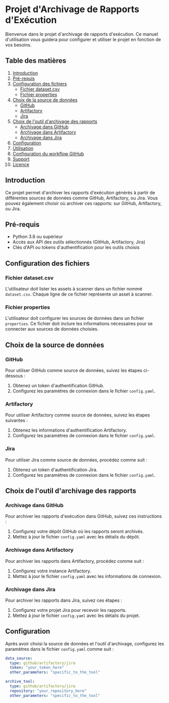 # Projet d'Archivage de Rapports d'Exécution

Bienvenue dans le projet d'archivage de rapports d'exécution. Ce manuel d'utilisation vous guidera pour configurer et utiliser le projet en fonction de vos besoins.

## Table des matières
1. [Introduction](#introduction)
2. [Pré-requis](#pré-requis)
3. [Configuration des fichiers](#configuration-des-fichiers)
    - [Fichier dataset.csv](#fichier-datasetcsv)
    - [Fichier properties](#fichier-properties)
4. [Choix de la source de données](#choix-de-la-source-de-données)
    - [GitHub](#github)
    - [Artifactory](#artifactory)
    - [Jira](#jira)
5. [Choix de l'outil d'archivage des rapports](#choix-de-loutil-darchivage-des-rapports)
    - [Archivage dans GitHub](#archivage-dans-github)
    - [Archivage dans Artifactory](#archivage-dans-artifactory)
    - [Archivage dans Jira](#archivage-dans-jira)
6. [Configuration](#configuration)
7. [Utilisation](#utilisation)
8. [Configuration du workflow GitHub](#configuration-du-workflow-github)
9. [Support](#support)
10. [Licence](#licence)

## Introduction
Ce projet permet d'archiver les rapports d'exécution générés à partir de différentes sources de données comme GitHub, Artifactory, ou Jira. Vous pouvez également choisir où archiver ces rapports: sur GitHub, Artifactory, ou Jira.

## Pré-requis
- Python 3.8 ou supérieur
- Accès aux API des outils sélectionnés (GitHub, Artifactory, Jira)
- Clés d'API ou tokens d'authentification pour les outils choisis

## Configuration des fichiers

### Fichier dataset.csv
L'utilisateur doit lister les assets à scanner dans un fichier nommé `dataset.csv`. Chaque ligne de ce fichier représente un asset à scanner.

### Fichier properties
L'utilisateur doit configurer les sources de données dans un fichier `properties`. Ce fichier doit inclure les informations nécessaires pour se connecter aux sources de données choisies.

## Choix de la source de données

### GitHub
Pour utiliser GitHub comme source de données, suivez les étapes ci-dessous :

1. Obtenez un token d'authentification GitHub.
2. Configurez les paramètres de connexion dans le fichier `config.yaml`.

### Artifactory
Pour utiliser Artifactory comme source de données, suivez les étapes suivantes :

1. Obtenez les informations d'authentification Artifactory.
2. Configurez les paramètres de connexion dans le fichier `config.yaml`.

### Jira
Pour utiliser Jira comme source de données, procédez comme suit :

1. Obtenez un token d'authentification Jira.
2. Configurez les paramètres de connexion dans le fichier `config.yaml`.

## Choix de l'outil d'archivage des rapports

### Archivage dans GitHub
Pour archiver les rapports d'exécution dans GitHub, suivez ces instructions :

1. Configurez votre dépôt GitHub où les rapports seront archivés.
2. Mettez à jour le fichier `config.yaml` avec les détails du dépôt.

### Archivage dans Artifactory
Pour archiver les rapports dans Artifactory, procédez comme suit :

1. Configurez votre instance Artifactory.
2. Mettez à jour le fichier `config.yaml` avec les informations de connexion.

### Archivage dans Jira
Pour archiver les rapports dans Jira, suivez ces étapes :

1. Configurez votre projet Jira pour recevoir les rapports.
2. Mettez à jour le fichier `config.yaml` avec les détails du projet.

## Configuration
Après avoir choisi la source de données et l'outil d'archivage, configurez les paramètres dans le fichier `config.yaml` comme suit :

```yaml
data_source:
  type: github/artifactory/jira
  token: "your_token_here"
  other_parameters: "specific_to_the_tool"

archive_tool:
  type: github/artifactory/jira
  repository: "your_repository_here"
  other_parameters: "specific_to_the_tool"
